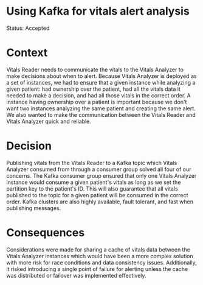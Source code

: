 # Using Kafka for vitals alert analysis

Status: Accepted

# Context

Vitals Reader needs to communicate the vitals to the Vitals Analyzer to make
decisions about when to alert. Because Vitals Analyzer is deployed as a set of
instances, we had to ensure that a given instance while analyzing a given
patient: had ownership over the patient, had all the vitals data
it needed to make a decision, and had all those vitals in the correct order. A 
instance having ownership over a patient is important because we don't want two 
instances analyzing the same patient and creating the same alert. We also
wanted to make the communication between the Vitals Reader and Vitals Analyzer quick
and reliable.

# Decision

Publishing vitals from the Vitals Reader to a Kafka topic which Vitals Analyzer 
consumed from through a consumer group solved all four of our concerns. The Kafka 
consumer group ensured that only one Vitals Analyzer instance would consume a 
given patient's vitals as long as we set the partition key to the patient's ID.
This will also guarantee that all vitals published to the topic for a given 
patient will be consumed in the correct order. Kafka clusters are also highly
available, fault tolerant, and fast when publishing messages.

# Consequences

Considerations were made for sharing a cache of vitals data between the Vitals
Analyzer instances which would have been a more complex solution with more
risk for race conditions and data consistency issues. Additionally, it risked
introducing a single point of failure for alerting unless the cache was distributed
or failover was implemented effectively.
